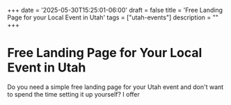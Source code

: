 +++
date = '2025-05-30T15:25:01-06:00'
draft = false
title = 'Free Landing Page for your Local Event in Utah'
tags = ["utah-events"]
description = ""
+++

# Free Landing Page for Your Local Event in Utah

Do you need a simple free landing page for your Utah event and don't want to spend the time setting it up yourself? I offer 
